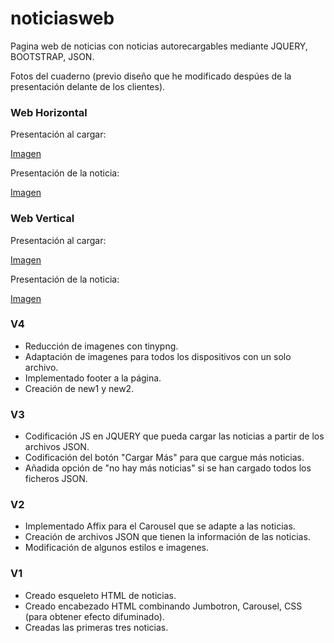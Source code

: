 # noticiasweb
Pagina web de noticias con noticias autorecargables mediante JQUERY, BOOTSTRAP, JSON.


Fotos del cuaderno (previo diseño que he modificado despúes de la presentación delante de los clientes).
### Web Horizontal
Presentación al cargar:

[Imagen](http://i.imgur.com/oYJRXlw.jpg)

Presentación de la noticia:

[Imagen](http://i.imgur.com/XXtY5UM.jpg)

### Web Vertical 
Presentación al cargar:

[Imagen](http://i.imgur.com/Pbqtvzz.jpg)

Presentación de la noticia:

[Imagen](http://i.imgur.com/nmypSqj.jpg)


### V4
* Reducción de imagenes con tinypng.
* Adaptación de imagenes para todos los dispositivos con un solo archivo.
* Implementado footer a la página.
* Creación de new1 y new2.

### V3
* Codificación JS en JQUERY que pueda cargar las noticias a partir de los archivos JSON.
* Codificación del botón "Cargar Más" para que cargue más noticias.
* Añadida opción de "no hay más noticias" si se han cargado todos los ficheros JSON.


### V2
* Implementado Affix para el Carousel que se adapte a las noticias.
* Creación de archivos JSON que tienen la información de las noticias.
* Modificación de algunos estilos e imagenes.

### V1
* Creado esqueleto HTML de noticias.
* Creado encabezado HTML combinando Jumbotron, Carousel, CSS (para obtener efecto difuminado).
* Creadas las primeras tres noticias.



